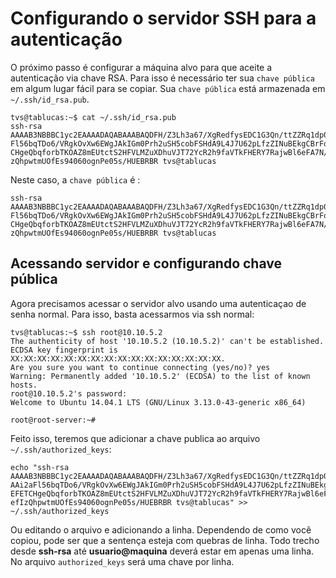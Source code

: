 # Configurando o servidor SSH para a autenticação

O próximo passo é configurar a máquina alvo para que aceite a autenticação via 
chave RSA. Para isso é necessário ter sua `chave pública` em algum lugar fácil para se copiar. Sua `chave pública` está armazenada em `~/.ssh/id_rsa.pub`.

```
tvs@tablucas:~$ cat ~/.ssh/id_rsa.pub 
ssh-rsa AAAAB3NBBBC1yc2EAAAADAQABAAABAQDFH/Z3Lh3a67/XgRedfysEDC1G3Qn/ttZZRq1dp0bXSKyTehpQHGymk5a2+F6F5LzEYL0AAAi2a
Fl56bqTDo6/VRgkOvXw6EWgJAkIGm0Prh2uSH5cobFSHdA9L4J7U62pLfzZINuBEkgCBrFo+zAvXF8e7BBOdWc/NSAAABRT/A3NLmAAAIv7PPREFET
CHgeQbqforbTKOAZ8mEUtctS2HFVLMZuXDhuVJT72YcR2h9faVTkFHERY7RajwBl6eFA7N/sxMjqt+R2qcZZZZZZtOSuxuUvbn/nOwR8LLO0sngefI
zQhpwtmUOfEs94060ognPe05s/HUEBRBR tvs@tablucas
```



Neste caso, a `chave pública` é : 

```
ssh-rsa AAAAB3NBBBC1yc2EAAAADAQABAAABAQDFH/Z3Lh3a67/XgRedfysEDC1G3Qn/ttZZRq1dp0bXSKyTehpQHGymk5a2+F6F5LzEYL0AAAi2a
Fl56bqTDo6/VRgkOvXw6EWgJAkIGm0Prh2uSH5cobFSHdA9L4J7U62pLfzZINuBEkgCBrFo+zAvXF8e7BBOdWc/NSAAABRT/A3NLmAAAIv7PPREFET
CHgeQbqforbTKOAZ8mEUtctS2HFVLMZuXDhuVJT72YcR2h9faVTkFHERY7RajwBl6eFA7N/sxMjqt+R2qcZZZZZZtOSuxuUvbn/nOwR8LLO0sngefI
zQhpwtmUOfEs94060ognPe05s/HUEBRBR tvs@tablucas
```

## Acessando servidor e configurando chave pública


Agora precisamos acessar o servidor alvo usando uma autenticaçao de senha normal.
Para isso, basta acessarmos via ssh normal:

```
tvs@tablucas:~$ ssh root@10.10.5.2
The authenticity of host '10.10.5.2 (10.10.5.2)' can't be established.
ECDSA key fingerprint is XX:XX:XX:XX:XX:XX:XX:XX:XX:XX:XX:XX:XX:XX:XX:XX.
Are you sure you want to continue connecting (yes/no)? yes
Warning: Permanently added '10.10.5.2' (ECDSA) to the list of known hosts.
root@10.10.5.2's password: 
Welcome to Ubuntu 14.04.1 LTS (GNU/Linux 3.13.0-43-generic x86_64)

root@root-server:~# 
```

Feito isso, teremos que adicionar a chave publica  ao arquivo `~/.ssh/authorized_keys`:

    echo "ssh-rsa AAAAB3NBBBC1yc2EAAAADAQABAAABAQDFH/Z3Lh3a67/XgRedfysEDC1G3Qn/ttZZRq1dp0bXSKyTehpQHGymk5a2+F6F5LzEYL0A
    AAi2aFl56bqTDo6/VRgkOvXw6EWgJAkIGm0Prh2uSH5cobFSHdA9L4J7U62pLfzZINuBEkgCBrFo+zAvXF8e7BBOdWc/NSAAABRT/A3NLmAAAIv7PPR
    EFETCHgeQbqforbTKOAZ8mEUtctS2HFVLMZuXDhuVJT72YcR2h9faVTkFHERY7RajwBl6eFA7N/sxMjqt+R2qcZZZZZZtOSuxuUvbn/nOwR8LLO0sng
    efIzQhpwtmUOfEs94060ognPe05s/HUEBRBR tvs@tablucas" >> ~/.ssh/authorized_keys
    
Ou editando o arquivo e adicionando a linha. Dependendo de como você copiou, pode ser que a sentença esteja com quebras de linha. Todo trecho desde **ssh-rsa** até **usuario@maquina** deverá estar em apenas uma linha. No arquivo `authorized_keys` será uma chave por linha.
